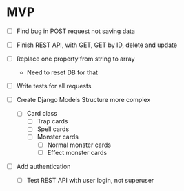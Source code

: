 # MVP
- [ ] Find bug in POST request not saving data
- [ ] Finish REST API, with GET, GET by ID, delete and update
- [ ] Replace one property from string to array
    - Need to reset DB for that

- [ ] Write tests for all requests

- [ ] Create Django Models Structure more complex
    - [ ] Card class
        - [ ] Trap cards
        - [ ] Spell cards
        - [ ] Monster cards
            - [ ] Normal monster cards
            - [ ] Effect monster cards
- [ ] Add authentication
    - [ ] Test REST API with user login, not superuser
